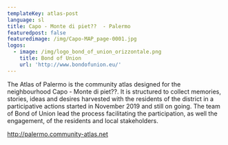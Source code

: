 ```yaml
---
templateKey: atlas-post
language: sl
title: Capo - Monte di piet??  - Palermo
featuredpost: false
featuredimage: /img/Capo-MAP_page-0001.jpg
logos:
  - image: /img/logo_bond_of_union_orizzontale.png
    title: Bond of Union
    url: 'http://www.bondofunion.eu/'
---
```

The Atlas of Palermo is the community atlas designed for the neighbourhood Capo - Monte di piet??. It is structured to collect memories, stories, ideas and desires harvested with the residents of the district in a participative actions started in November 2019 and still on going. The team of Bond of Union lead the process facilitating the participation, as well the engagement, of the residents and local stakeholders.

<!-- end -->

http://palermo.community-atlas.net
